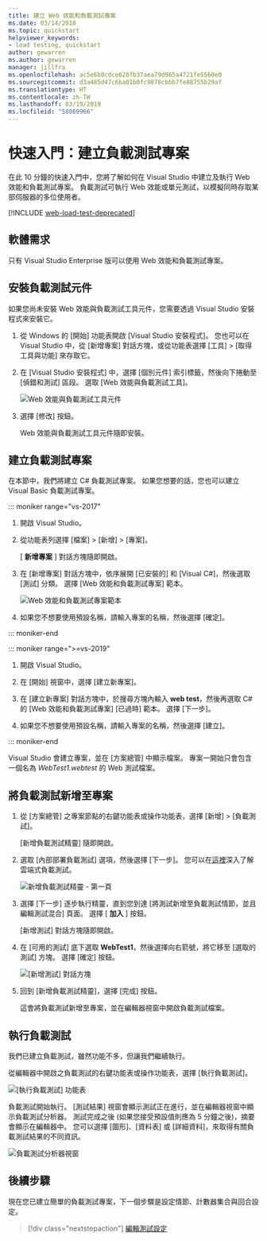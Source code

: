 ```yaml
---
title: 建立 Web 效能和負載測試專案
ms.date: 03/14/2018
ms.topic: quickstart
helpviewer_keywords:
- load testing, quickstart
author: gewarren
ms.author: gewarren
manager: jillfra
ms.openlocfilehash: ac5e6b8cdce628fb37aea79d965a4721fe5560e0
ms.sourcegitcommit: d3a485d47c6ba01b0fc9878cbbb7fe88755b29af
ms.translationtype: HT
ms.contentlocale: zh-TW
ms.lasthandoff: 03/19/2019
ms.locfileid: "58069966"
---
```

# <a name="quickstart-create-a-load-test-project"></a>快速入門：建立負載測試專案

在此 10 分鐘的快速入門中，您將了解如何在 Visual Studio 中建立及執行 Web 效能和負載測試專案。 負載測試可執行 Web 效能或單元測試，以模擬同時存取某部伺服器的多位使用者。

[!INCLUDE [web-load-test-deprecated](includes/web-load-test-deprecated.md)]

## <a name="software-requirements"></a>軟體需求

只有 Visual Studio Enterprise 版可以使用 Web 效能和負載測試專案。

## <a name="install-the-load-testing-component"></a>安裝負載測試元件

如果您尚未安裝 Web 效能與負載測試工具元件，您需要透過 Visual Studio 安裝程式來安裝它。

1. 從 Windows 的 [開始] 功能表開啟 [Visual Studio 安裝程式]。 您也可以在 Visual Studio 中，從 [新增專案] 對話方塊，或從功能表選擇 [工具] > [取得工具與功能] 來存取它。

1. 在 [Visual Studio 安裝程式] 中，選擇 [個別元件] 索引標籤，然後向下捲動至 [偵錯和測試] 區段。 選取 [Web 效能與負載測試工具]。

   ![Web 效能與負載測試工具元件](media/web-perf-load-testing-tools-component.png)

1. 選擇 [修改] 按鈕。

   Web 效能與負載測試工具元件隨即安裝。

## <a name="create-a-load-test-project"></a>建立負載測試專案

在本節中，我們將建立 C# 負載測試專案。 如果您想要的話，您也可以建立 Visual Basic 負載測試專案。

::: moniker range="vs-2017"

1. 開啟 Visual Studio。

2. 從功能表列選擇 [檔案] > [新增] > [專案]。

   [ **新增專案** ] 對話方塊隨即開啟。

3. 在 [新增專案] 對話方塊中，依序展開 [已安裝的] 和 [Visual C#]，然後選取 [測試] 分類。 選擇 [Web 效能和負載測試專案] 範本。

   ![Web 效能和負載測試專案範本](media/web-perf-load-test-project-template.png)

4. 如果您不想要使用預設名稱，請輸入專案的名稱，然後選擇 [確定]。

::: moniker-end

::: moniker range=">=vs-2019"

1. 開啟 Visual Studio。

2. 在 [開始] 視窗中，選擇 [建立新專案]。

3. 在 [建立新專案] 對話方塊中，於搜尋方塊內輸入 **web test**，然後再選取 C# 的 [Web 效能和負載測試專案] \[已過時] 範本。 選擇 [下一步]。

4. 如果您不想要使用預設名稱，請輸入專案的名稱，然後選擇 [建立]。

::: moniker-end

   Visual Studio 會建立專案，並在 [方案總管] 中顯示檔案。 專案一開始只會包含一個名為 *WebTest1.webtest* 的 Web 測試檔案。

## <a name="add-a-load-test-to-the-project"></a>將負載測試新增至專案

1. 從 [方案總管] 之專案節點的右鍵功能表或操作功能表，選擇 [新增] > [負載測試]。

   [新增負載測試精靈] 隨即開啟。

1. 選取 [內部部署負載測試] 選項，然後選擇 [下一步]。 您可以在[這裡](/azure/devops/test/load-test/get-started-simple-cloud-load-test?view=vsts)深入了解雲端式負載測試。

   ![新增負載測試精靈 - 第一頁](media/load-test-wizard-page-1.png)

1. 選擇 [下一步] 逐步執行精靈，直到您到達 [將測試新增至負載測試情節，並且編輯測試混合] 頁面。 選擇 [ **加入** ] 按鈕。

   [新增測試] 對話方塊隨即開啟。

1. 在 [可用的測試] 底下選取 **WebTest1**，然後選擇向右箭號，將它移至 [選取的測試] 方塊。 選擇 [確定]  按鈕。

   ![[新增測試] 對話方塊](media/add-tests-dialog-box.png)

1. 回到 [新增負載測試精靈]，選擇 [完成] 按鈕。

   這會將負載測試新增至專案，並在編輯器視窗中開啟負載測試檔案。

## <a name="run-the-load-test"></a>執行負載測試

我們已建立負載測試，雖然功能不多，但讓我們繼續執行。

從編輯器中開啟之負載測試的右鍵功能表或操作功能表，選擇 [執行負載測試]。

![[執行負載測試] 功能表](media/run-load-test.png)

負載測試開始執行。 [測試結果] 視窗會顯示測試正在進行，並在編輯器視窗中顯示負載測試分析器。 測試完成之後 (如果您接受預設值則應為 5 分鐘之後)，摘要會顯示在編輯器中。 您可以選擇 [圖形]、[資料表] 或 [詳細資料]，來取得有關負載測試結果的不同資訊。

![負載測試分析器視窗](media/load-test-analyzer.png)

## <a name="next-steps"></a>後續步驟

現在您已建立簡單的負載測試專案，下一個步驟是設定情節、計數器集合與回合設定。

> [!div class="nextstepaction"]
> [編輯測試設定](edit-load-tests.md)
